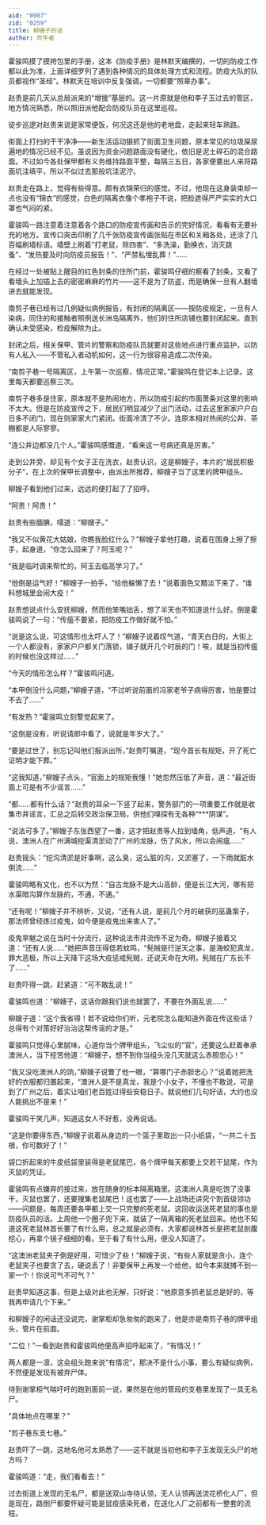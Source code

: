 ```yaml
---
aid: "0007"
zid: "0259"
title: 柳嫂子的话
author: 吹牛者
---
```


霍骏鸣摸了摸挎包里的手册，这本《防疫手册》是林默天编撰的，一切的防疫工作都以此为准，上面详细罗列了遇到各种情况的具体处理方式和流程。防疫大队的队员都视作“圣经”。林默天在培训中反复强调，一切都要“照章办事”。

赵贵是前几天从总局派来的“增援”基层的。这一片原就是他和李子玉过去的管区，地方情况熟悉，所以照旧派他配合防疫队员在这里巡视。

徒步巡逻对赵贵来说是家常便饭，何况这还是他的老地盘，走起来轻车熟路。

街面上打扫的干干净净――新生活运动狠抓了街面卫生问题，原本常见的垃圾屎尿遍地的情况已经不见。虽说因为资金问题路面没有硬化，依旧是泥土碎石的混合路面。不过如今各处保甲都有义务维持路面平整，每隔三五日，各家便要出人来将路面坑洼填平，所以不似过去那般坑洼泥泞。

赵贵走在路上，觉得有些得意。颇有衣锦荣归的感觉。不过，他现在这身装束却一点也没有“锦衣”的感觉，白色的隔离衣像个孝袍子不说，把脸遮得严严实实的大口罩也气闷的紧。

霍骏鸣一路注意着注意着各个路口的防疫宣传画和告示的完好情况，看看有无要补充的地方。宣传口突击印刷了几千张防疫宣传画张贴在市区和关厢各处，还涂了几百幅刷墙标语。墙壁上刷着“打老鼠，除四害”、“多洗澡，勤换衣，消灭跳蚤”、“发热要及时向防疫员报告！”、“严禁私埋乱葬！”……

在经过一处被贴上醒目的红色封条的住所门前，霍骏鸣仔细的察看了封条，又看了看墙头上加插上去的密密麻麻的竹片――这不是为了防盗，而是确保一旦有人翻墙进去就能发现。

南剪子巷已经有过几例疑似病例报告，有封闭的隔离区――按防疫规定，一旦有人染病，同住的和接触者照例送长洲岛隔离外，他们的住所店铺也要封闭起来。直到确认未受感染，检疫解除为止。

封闭之后，相关保甲、管片的警察和防疫队员就要对这些地点进行重点监护，以防有人私入――不管私入者动机如何，这一行为很容易造成二次传染。

“南剪子巷一号隔离区，上午第一次巡察，情况正常。”霍骏鸣在登记本上记录。这里每天都要巡察三次。

南剪子巷多是住家，原本就不是热闹地方，所以防疫引起的市面萧条对这里的影响不太大。但是在防疫宣传之下，居民们明显减少了出门活动，过去这里家家户户白日多不闭门，现在则家家大门紧闭。街面冷清了不少。连原本相对热闹的公井、茶棚都是人际寥寥。

“连公井边都没几个人。”霍骏鸣感慨道，“看来这一号病还真是厉害。”

走到公井旁，却见有个女子正在洗衣，赵贵认识，这是柳嫂子，本片的“居民积极分子”，在上次的保甲长调整中，由派出所推荐，柳嫂子当了这里的牌甲组头。

柳嫂子看到他们过来，远远的便打起了了招呼。

“阿贵！阿贵！”

赵贵有些腼腆，嚅道：“柳嫂子。”

“我又不似黄花大姑娘，你瞧我脸红什么？”柳嫂子拿他打趣，说着在围身上擦了擦手，起身道，“你怎么回来了？阿玉呢？”

“我是临时调来帮忙的，阿玉去临高学习了。”

“他倒是运气好！”柳嫂子一拍手，“给他躲懒了去！”说着面色又黯淡下来了，“谁料想城里会闹大疫！”

赵贵想说点什么安抚柳嫂，然而他笨嘴拙舌，想了半天也不知道说什么好。倒是霍骏鸣说了一句：“传瘟不要紧，把防疫工作做好就不怕。”

“说是这么说，可这情形也太吓人了！”柳嫂子说着叹气道，“青天白日的，大街上一个人都没有，家家户户都关门落锁，铺子就开几个时辰的门！唉，就是当初传瘟的时候也没这样过……”

“今天的情形怎么样？”霍骏鸣问道。

“本甲倒没什么问题，”柳嫂子道，“不过听说前面的冯家老爷子病得厉害，怕是要过不去了……”

“有发热？”霍骏鸣立刻警觉起来了。

“这倒是没有，听说请郎中看了，说就是年岁大了。”

“要是过世了，别忘记叫他们报派出所，”赵贵叮嘱道，“现今首长有规矩，开了死亡证明才能下葬。”

“这我知道，”柳嫂子点头，“官面上的规矩我懂！”她忽然压低了声音，道：“最近街面上可是有不少谣言……”

“都……都有什么话？”赵贵的耳朵一下竖了起来，警务部门的一项重要工作就是收集市井谣言，汇总之后转交政治保卫局，供他们嗅探有无各种“\*\*\*阴谋”。

“说法可多了。”柳嫂子东张西望了一番，这才把赵贵等人拉到墙角，低声道，“有人说，澳洲人在广州满城挖渠清淤动了广州的龙脉，伤了风水，所以会闹瘟……”

赵贵摇头：“挖沟清淤是好事啊，这么臭，这么脏的沟，又淤塞了，一下雨就脏水倒流……”

霍骏鸣略有文化，也不以为然：“自古龙脉不是大山高龄，便是长江大河，哪有把水渠暗沟算作龙脉的，不通，不通。”

“还有呢！”柳嫂子并不辨析，又说，“还有人说，是前几个月的破获的巫蛊案子，那法师曾经炼过疫鬼，如今便是疫鬼出来害人了。”

疫鬼旱魃之说在当时十分流行，这种说法市井流传不足为奇。柳嫂子接着又道：“还有人说……”她把声音压得低若蚊鸣，“髡贼是行逆天之事，是海蛟犯真龙，罪大恶极，所以上天降下这场大疫惩戒髡贼，还说天命在大明，髡贼在广东长不了……”

赵贵吓得一跳，赶紧道：“可不敢乱说！”

霍骏鸣也道：“柳嫂子，这话你跟我们说也就罢了，不要在外面乱说……”

柳嫂子道：“这个我省得！若不说给你们听，元老院怎么能知道外面在传这些话？总得有个对策好好治治这帮传谣的才是。”

霍骏鸣只觉得心里腻味，心道你当个牌甲组头，飞尘似的“官”，还要这么赶着奉承澳洲人，当下挖苦他道：“柳嫂子，想不到你当组头没几天就这么赤胆忠心！”

“我又没吃澳洲人的饷，”柳嫂子说瞥了他一眼，“算哪门子赤胆忠心？”说着她把洗好的衣服都归置起来，“澳洲人是不是真龙，我是个小女子，不懂也不敢说，可是到了广州之后，着实让咱们老百姓过得些安稳日子。就说他们几句好话，大约也没人能挑出不是来！”

霍骏鸣干笑几声，知道这女人不好惹，没再说话。

“这是你要得东西，”柳嫂子说着从身边的一个篮子里取出一只小纸袋，“一共二十五根，你可数好了！”

袋口折起来的牛皮纸袋里装得是老鼠尾巴，各个牌甲每天都要上交若干鼠尾，作为灭鼠的凭证。

霍骏鸣有点嫌弃的接过来，放在随身的标本隔离箱里。这澳洲人真是吃饱了没事干，灭鼠也罢了，还要搜集老鼠尾巴！这也罢了――上战场还讲究个割首级领功――问题是，每周还要各甲都上交一只完整的死老鼠。这回收运送死老鼠的事也是防疫队员的活。上周他一个圈子兜下来，就装了一隔离箱的死老鼠回来。他也不知道这死老鼠林首长要了有什么用，总之就是必须有，大家都说林首长是把老鼠剖腹挖心，再拿个镜子细细的看。至于看了有什么用，便没人知道了。

“这澳洲老鼠夹子倒是好用，可惜少了些！”柳嫂子说，“有些人家就是贪小，连个老鼠夹子也要贪了去，硬说丢了！非要保甲上再发一个给他，如今本来就摊不到一家一个！你说可气不可气？”

赵贵早知道这事，但是上级对此也无解，只好说：“他原意多抓老鼠总是好的，等我再申请几个下来。”

和柳嫂子的闲话还没说完，谢掌柜却急匆匆的跑来了，他是亦是南剪子巷的牌甲组头，管片在前面。

“二位！”一看到赵贵和霍骏鸣他便高声招呼起来了，“有情况！”

两人都是一凛，这会组头跑来说“有情况”，那决不是什么小事，要么有疑似病例，不然便是发现有被弃尸体。

待到谢掌柜气喘吁吁的跑到面前一说，果然是在他的管段的支巷里发现了一具无名尸。

“具体地点在哪里？”

“剪子巷东支七巷。”

赵贵吓了一跳，这地名他可太熟悉了――这不就是当初他和李子玉发现无头尸的地方吗？

霍骏鸣道：“走，我们看看去！”

过去街道上发现的无名尸，都是送双山寺待认领，无人认领再送流花桥化人厂，但是现在，路倒尸都要怀疑可能是鼠疫感染死者，在送化人厂之前都有一整套的流程。

